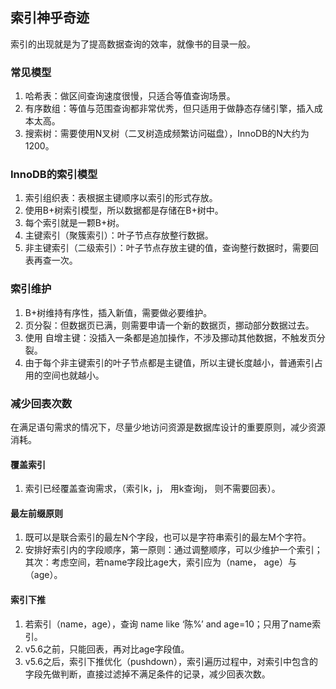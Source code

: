 ## 索引神乎奇迹

索引的出现就是为了提高数据查询的效率，就像书的目录一般。

### 常见模型

1. 哈希表：做区间查询速度很慢，只适合等值查询场景。
2. 有序数组：等值与范围查询都非常优秀，但只适用于做静态存储引擎，插入成本太高。
3. 搜索树：需要使用N叉树（二叉树造成频繁访问磁盘），InnoDB的N大约为1200。

### InnoDB的索引模型

1. 索引组织表：表根据主键顺序以索引的形式存放。
2. 使用B+树索引模型，所以数据都是存储在B+树中。
3. 每个索引就是一颗B+树。
4. 主键索引（聚簇索引）：叶子节点存放整行数据。
5. 非主键索引（二级索引）：叶子节点存放主键的值，查询整行数据时，需要回表再查一次。

### 索引维护

1. B+树维持有序性，插入新值，需要做必要维护。
2. 页分裂：但数据页已满，则需要申请一个新的数据页，挪动部分数据过去。
3. 使用 自增主键：没插入一条都是追加操作，不涉及挪动其他数据，不触发页分裂。
4. 由于每个非主键索引的叶子节点都是主键值，所以主键长度越小，普通索引占用的空间也就越小。

### 减少回表次数

在满足语句需求的情况下，尽量少地访问资源是数据库设计的重要原则，减少资源消耗。

#### 覆盖索引

1. 索引已经覆盖查询需求，（索引k，j， 用k查询j， 则不需要回表）。

#### 最左前缀原则

1. 既可以是联合索引的最左N个字段，也可以是字符串索引的最左M个字符。
2. 安排好索引内的字段顺序，第一原则：通过调整顺序，可以少维护一个索引； 其次：考虑空间，若name字段比age大，索引应为（name， age）与（age）。

#### 索引下推

1. 若索引（name，age），查询 name like ‘陈%’ and age=10；只用了name索引。
2. v5.6之前，只能回表，再对比age字段值。
3. v5.6之后，索引下推优化（pushdown），索引遍历过程中，对索引中包含的字段先做判断，直接过滤掉不满足条件的记录，减少回表次数。 